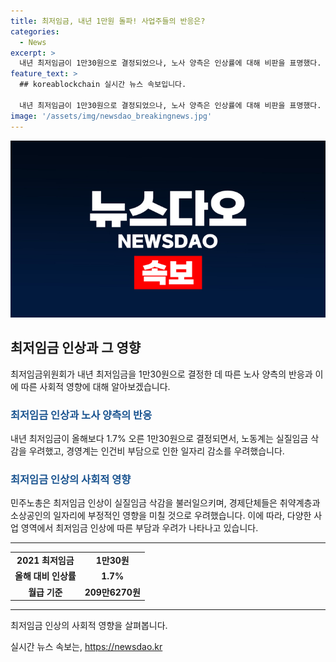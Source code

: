 ```yaml
---
title: 최저임금, 내년 1만원 돌파! 사업주들의 반응은?
categories:
  - News
excerpt: >
  내년 최저임금이 1만30원으로 결정되었으나, 노사 양측은 인상률에 대해 비판을 표명했다. 노동계는 사실상 실질임금이 삭감되었다고 지적하며, 경영계는 인건비 부담이 일자리 감소로 이어질 것이라 우려했다. 특히 중소기업·소상공인 등 경제단체는 취약계층의 일자리에 부정적 영향을 우려하고, 자영업자들은 수익성 악화를 우려하고 있다. 이에 대한 노동계와 경영계의 각각의 반응이 예상되지만, 이에 대한 구체적인 대안이 제시되지는 않고 있다.
feature_text: >
  ## koreablockchain 실시간 뉴스 속보입니다.

  내년 최저임금이 1만30원으로 결정되었으나, 노사 양측은 인상률에 대해 비판을 표명했다. 노동계는 사실상 실질임금이 삭감되었다고 지적하며, 경영계는 인건비 부담이 일자리 감소로 이어질 것이라 우려했다. 특히 중소기업·소상공인 등 경제단체는 취약계층의 일자리에 부정적 영향을 우려하고, 자영업자들은 수익성 악화를 우려하고 있다. 이에 대한 노동계와 경영계의 각각의 반응이 예상되지만, 이에 대한 구체적인 대안이 제시되지는 않고 있다.
image: '/assets/img/newsdao_breakingnews.jpg'
---
```


<p><img src="/assets/img/newsdao_breakingnews.jpg" alt="koreablockchain 속보" /></p>

<h2 data-ke-size="size26">최저임금 인상과 그 영향</h2>

<p data-ke-size="size16">최저임금위원회가 내년 최저임금을 1만30원으로 결정한 데 따른 노사 양측의 반응과 이에 따른 사회적 영향에 대해 알아보겠습니다.</p>

<h3><b><span style="color: #1a5490;">최저임금 인상과 노사 양측의 반응</span></b></h3>

<p>내년 최저임금이 올해보다 1.7% 오른 1만30원으로 결정되면서, 노동계는 실질임금 삭감을 우려했고, 경영계는 인건비 부담으로 인한 일자리 감소를 우려했습니다.</p>

<h3><b><span style="color: #1a5490;">최저임금 인상의 사회적 영향</span></b></h3>

<p>민주노총은 최저임금 인상이 실질임금 삭감을 불러일으키며, 경제단체들은 취약계층과 소상공인의 일자리에 부정적인 영향을 미칠 것으로 우려했습니다. 이에 따라, 다양한 사업 영역에서 최저임금 인상에 따른 부담과 우려가 나타나고 있습니다.</p>

<hr data-ke-size="size16">

<table>
  <tbody>
    <tr>
      <td style="text-align: center; height: 17px;"><b>2021 최저임금</b></td>
      <td style="text-align: center; height: 17px;"><b>1만30원</b></td>
    </tr>
    <tr>
      <td style="text-align: center; height: 17px;"><b>올해 대비 인상률</b></td>
      <td style="text-align: center; height: 17px;"><b>1.7%</b></td>
    </tr>
    <tr>
      <td style="text-align: center; height: 17px;"><b>월급 기준</b></td>
      <td style="text-align: center; height: 17px;"><b>209만6270원</b></td>
    </tr>
  </tbody>
</table>

<hr data-ke-size="size16">

<p data-ke-size="size16">최저임금 인상의 사회적 영향을 살펴봅니다.</p>
실시간 뉴스 속보는, <a href="https://newsdao.kr" rel="dofollow">https://newsdao.kr</a>


